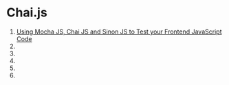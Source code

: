 # Chai.js

1. [Using Mocha JS, Chai JS and Sinon JS to Test your Frontend JavaScript Code](http://blog.codeship.com/mocha-js-chai-sinon-frontend-javascript-code-testing-tutorial/)
1. []()
1. []()
1. []()
1. []()
1. []()